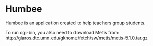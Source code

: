 # Humbee

Humbee is an application created to help teachers group students.

To run cgi-bin, you also need to download Metis from:
http://glaros.dtc.umn.edu/gkhome/fetch/sw/metis/metis-5.1.0.tar.gz